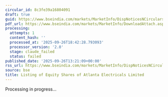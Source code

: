 ```yaml
---
circular_id: 8c3fe39a16804091
draft: true
guid: https://www.bseindia.com/markets/MarketInfo/DispNoticesNCirculars.aspx?Noticeid={D357AADB-A923-412F-A680-2B59ED6E07E7}&noticeno=20250926-53&dt=09/26/2025&icount=53&totcount=76&flag=0
pdf_url: https://www.bseindia.com/markets/MarketInfo/DownloadAttach.aspx?id=20250926-53&attachedId=5f547fa1-384d-4f92-a6bf-ac63dabe87a8
processing:
  attempts: 1
  content_hash: ''
  processed_at: '2025-09-26T18:42:28.793093'
  processor_version: '2.0'
  stage: claude_failed
  status: failed
published_date: '2025-09-26T13:21:09+00:00'
rss_url: https://www.bseindia.com/markets/MarketInfo/DispNoticesNCirculars.aspx?Noticeid={D357AADB-A923-412F-A680-2B59ED6E07E7}&noticeno=20250926-53&dt=09/26/2025&icount=53&totcount=76&flag=0
source: bse
title: Listing of Equity Shares of Atlanta Electricals Limited
---
```


Processing in progress...